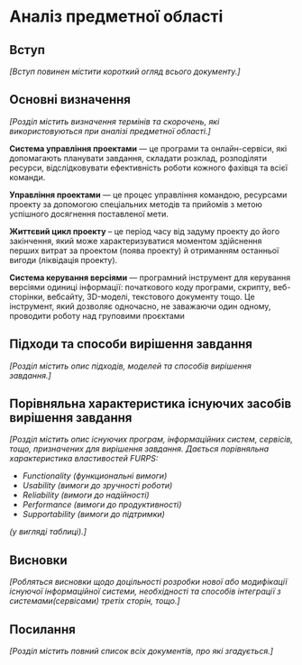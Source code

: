 # Аналіз предметної області

## Вступ

*[Вступ повинен містити короткий огляд всього документу.]*


## Основні визначення

*[Розділ містить визначення термінів та скорочень, які використовуються при аналізі предметної області.]*

**Система управління проектами** — це програми та онлайн-сервіси, які допомагають планувати завдання, складати розклад, розподіляти ресурси, відслідковувати ефективність роботи кожного фахівця та всієї команди.

**Управління проектами** — це процес управління командою, ресурсами проекту за допомогою спеціальних методів та прийомів з метою успішного досягнення поставленої мети.

**Життєвий цикл проекту** – це період часу від задуму проекту до його закінчення, який може характеризуватися моментом здійснення перших витрат за проектом (поява проекту) й отриманням останньої вигоди (ліквідація проекту).

**Система керування версіями** — програмний інструмент для керування версіями одиниці інформації: початкового коду програми, скрипту, веб-сторінки, вебсайту, 3D-моделі, текстового документу тощо. Це інструмент, який дозволяє одночасно, не заважаючи один одному, проводити роботу над груповими проєктами

## Підходи та способи вирішення завдання

*[Розділ містить опис підходів, моделей та способів вирішення завдання.]*

## Порівняльна характеристика існуючих засобів вирішення завдання

*[Розділ містить опис існуючих програм, інформаційних систем, сервісів, тощо, призначених для вирішення 
завдання. Дається порівняльна характеристика властивостей FURPS:*
- *Functionality (функциональні вимоги)*
- *Usability (вимоги до зручності роботи)*
- *Reliability (вимоги до надійності)*
- *Performance (вимоги до продуктивності)*
- *Supportability (вимоги до підтримки)*

 *(у вигляді таблиці).]*

## Висновки

*[Робляться висновки щодо доцільності розробки нової або модифікації існуючої інформаційної системи, необхідності та способів інтеграції з системами(сервісами) третіх сторін, тощо.]*

## Посилання

*[Розділ містить повний список всіх документів, про які згадується.]*
